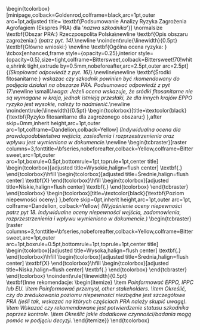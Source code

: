<!-- Please exchange instruction (text between asterisks) with proper informations  -->
\begin{tcolorbox}[minipage,colback=Goldenrod,colframe=black,arc=1pt,outer arc=1pt,adjusted title= \textbf{Podsumowanie Analizy Ryzyka Zagrożenia Agrofagiem (Ekspres PRA) dla '*nazwa szkodnika*'}]
\normalsize
\textbf{Obszar PRA:} Rzeczpospolita Polska\newline
\textbf{Opis obszaru zagrożenia:} *(patrz pyt. 14)*.\newline
\noindent\rule{\linewidth}{0.5pt}
\textbf{Główne wnioski:} \newline
\textbf{Ogólna ocena ryzyka: } \tcbox[enhanced,frame style={opacity=0.25},interior style={opacity=0.5},size=tight,colframe=Bittersweet,colback=Bittersweet!70!white,shrink tight,extrude by=0.5mm,nobeforeafter,arc=2.5pt,outer arc=2.5pt]{*(Skopiować odpowiedż z pyt. 16)*}.\newline\newline
\textbf{Środki fitosanitarne:} *wskazac czy szkodnik powinien być rkomendowany do podjęcia działań na obszarze PRA. Podsumować odpowiedź z pyt 17.*\newline
\small*Uwaga: Jeżeli ocena wskazuje, że sródki fitosanitarne nie są wymagane w kraja, jednak istnieją przesłaki, że dla innych krajów EPPO ryzyko jest wysokie, należy to nadmienić.*\newline
\noindent\rule{\linewidth}{0.5pt}
  \begin{tcolorbox}[title=\textcolor{black}{\textbf{Ryzyko fitosanitarne dla zagrożonego obszaru:} },after skip=0mm,inherit height,arc=1pt,outer arc=1pt,colframe=Dandelion,colback=Yellow]
  *(Indywidualna ocena dla prawdopodobieństwa wejścia, zasiedlenia i rozprzestrzenienia oraz wpływu jest wymieniona w dokumencie.*\newline
    \begin{tcbraster}[raster columns=3,fonttitle=\bfseries,nobeforeafter,colback=Yellow,colframe=Bittersweet,arc=1pt,outer arc=1pt,boxrule=0.5pt,bottomrule=1pt,toprule=1pt,center title]
      \begin{tcolorbox}[adjusted title=Wysokie,halign=flush center]
        \textbf{.}
      \end{tcolorbox}\hfill
      \begin{tcolorbox}[adjusted title=Średnie,halign=flush center]
        \textbf{X}
      \end{tcolorbox}\hfill
      \begin{tcolorbox}[adjusted title=Niskie,halign=flush center]
        \textbf{.}
      \end{tcolorbox}
    \end{tcbraster}
  \end{tcolorbox}
  \begin{tcolorbox}[title=\textcolor{black}{\textbf{Poziom niepewności oceny:} },before skip=0pt,inherit height,arc=1pt,outer arc=1pt, colframe=Dandelion, colback=Yellow]
  *(Wyjaśnienie oceny niepewności patrz pyt 18. Indywidualne oceny niepewności wejścia, zadomowienia, rozprzestrzenienia i wpływu wymieniono w dokumencie.)*
    \begin{tcbraster}[raster columns=3,fonttitle=\bfseries,nobeforeafter,colback=Yellow,colframe=Bittersweet,arc=1pt,outer arc=1pt,boxrule=0.5pt,bottomrule=1pt,toprule=1pt,center title]
      \begin{tcolorbox}[adjusted title=Wysoka,halign=flush center]
        \textbf{.}
      \end{tcolorbox}\hfill
      \begin{tcolorbox}[adjusted title=Średnia,halign=flush center]
        \textbf{X}
      \end{tcolorbox}\hfill
      \begin{tcolorbox}[adjusted title=Niska,halign=flush center]
        \textbf{.}
      \end{tcolorbox}
    \end{tcbraster}  
  \end{tcolorbox}
\noindent\rule{\linewidth}{0.5pt}  
\textbf{Inne rekomendacje:
\begin{itemize}
\item *Poinformować EPPO, IPPC lub EU.
\item Poinformować przemysł, other stakeholders.
\item Określić, czy do zredukowania poziomu niepewności niezbędne jest szczegółowe PRA (jeśli tak, wskazać na których częściach PRA należy skupić uwagę).
\item Wskazać czy rekomendowane jest potwierdzenie statusu szkodnika poprzez kontrole.
\item Określić jakie dodatkowe czynności/badania mogą pomóc w podjęciu decyzji.*
\end{itemize}}
\end{tcolorbox}
